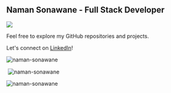 ## Naman Sonawane - Full Stack Developer
<p align="left">
  <a href="https://skillicons.dev">
    <img src="https://skillicons.dev/icons?i=python,flask,java,js,ts,electron,react,vite,html,css,tailwind,figma&theme=dark&perline=6" />
  </a>
</p>

Feel free to explore my GitHub repositories and projects.
<p>Let's connect on <a href="https://www.linkedin.com/in/naman-sonawane/">LinkedIn</a>!</p>

<p><img src="https://github-readme-stats.vercel.app/api/top-langs?username=naman-sonawane&show_icons=true&locale=en&layout=compact&theme=dark" alt="naman-sonawane" /></p>
<p>&nbsp;<img align="center" src="https://github-readme-stats.vercel.app/api?username=naman-sonawane&show_icons=true&locale=en&theme=dark" alt="naman-sonawane" /></p>
<p><img align="center" src="https://github-readme-streak-stats.herokuapp.com/?user=naman-sonawane&theme=dark" alt="naman-sonawane" /></p>
